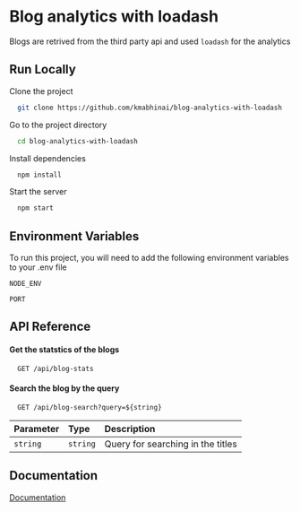 # Blog analytics with loadash

Blogs are retrived from the third party api and used `loadash` for the analytics

## Run Locally

Clone the project

```bash
  git clone https://github.com/kmabhinai/blog-analytics-with-loadash
```

Go to the project directory

```bash
  cd blog-analytics-with-loadash
```

Install dependencies

```bash
  npm install
```

Start the server

```bash
  npm start
```

## Environment Variables

To run this project, you will need to add the following environment variables to your .env file

`NODE_ENV`

`PORT`

## API Reference

#### Get the statstics of the blogs

```http
  GET /api/blog-stats
```

#### Search the blog by the query

```http
  GET /api/blog-search?query=${string}
```

| Parameter | Type     | Description                       |
| :-------- | :------- | :-------------------------------- |
| `string`  | `string` | Query for searching in the titles |

## Documentation

[Documentation](https://documenter.getpostman.com/view/24310853/2s9YJbzMqU#313c29a4-6191-4c85-9239-e937a310ff38)
